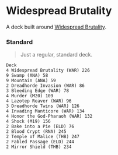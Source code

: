 # Widespread Brutality
A deck built around [Widespread Brutality](https://gatherer.wizards.com/Pages/Card/Details.aspx?multiverseid=461153).

### Standard
> Just a regular, standard deck.
```
Deck
4 Widespread Brutality (WAR) 226
9 Swamp (ANA) 58
9 Mountain (ANA) 59
2 Dreadhorde Invasion (WAR) 86
3 Bleeding Edge (WAR) 78
4 Murder (M20) 109
4 Lazotep Reaver (WAR) 96
3 Dreadhorde Twins (WAR) 126
4 Invading Manticore (WAR) 134
4 Honor the God-Pharaoh (WAR) 132
4 Shock (M19) 156
2 Bake into a Pie (ELD) 76
2 Blood Crypt (RNA) 245
2 Temple of Malice (THB) 247
2 Fabled Passage (ELD) 244
2 Mirror Shield (THB) 234

```